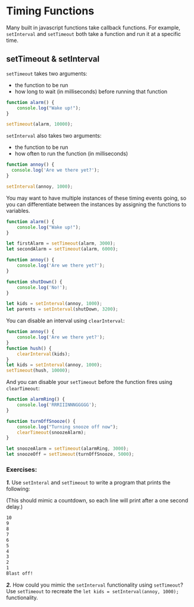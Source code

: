 # Timing Functions

Many built in javascript functions take callback functions. For example, `setInterval` and `setTimeout` both take a function and run it at a specific time.

## setTimeout & setInterval

`setTimeout` takes two arguments:
* the function to be run
* how long to wait (in milliseconds) before running that function

```js
function alarm() {
	console.log("Wake up!");
}

setTimeout(alarm, 10000);
```

`setInterval` also takes two arguments:
* the function to be run
* how often to run the function (in milliseconds)

```js
function annoy() {
  console.log('Are we there yet?');
}

setInterval(annoy, 1000);
```

You may want to have multiple instances of these timing events going, so you can differentiate between the instances by assigning the functions to variables.

```js
function alarm() {
	console.log("Wake up!");
}

let firstAlarm = setTimeout(alarm, 3000);
let secondAlarm = setTimeout(alarm, 6000);

```

```js
function annoy() {
	console.log('Are we there yet?');
}

function shutDown() {
	console.log('No!');
}

let kids = setInterval(annoy, 1000);
let parents = setInterval(shutDown, 3200);
```

You can disable an interval using `clearInterval`:

```js
function annoy() {
	console.log('Are we there yet?');
}
function hush() {
	clearInterval(kids);
}
let kids = setInterval(annoy, 1000);
setTimeout(hush, 10000);
```
And you can disable your `setTimeout` before the function fires using `clearTimeout`:

```js
function alarmRing() {
	console.log('RRRIIINNNGGGGG');
}

function turnOffSnooze() {
	console.log("Turning snooze off now");
	clearTimeout(snoozeAlarm);
}

let snoozeAlarm = setTimeout(alarmRing, 3000);
let snoozeOff = setTimeout(turnOffSnooze, 5000);
```

### Exercises:

***1.*** Use `setInteral` and `setTimeout` to write a program that prints the following:

(This should mimic a countdown, so each line will print after a one second delay.)

```bash
10
9
8
7
6
5
4
3
2
1
Blast off!
``` 

***2.*** How could you mimic the `setInterval` functionality using `setTimeout`? Use `setTimeout` to recreate the `let kids = setInterval(annoy, 1000);` functionality.